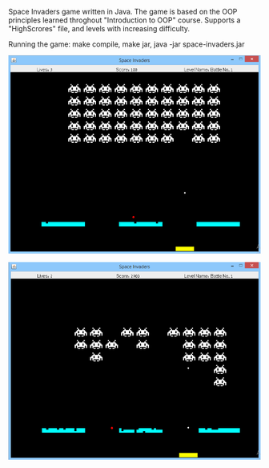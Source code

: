 Space Invaders game written in Java.
The game is based on the OOP principles learned throghout "Introduction to OOP" course.
Supports a "HighScrores" file, and levels with increasing difficulty.

Running the game:
make compile, 
make jar, 
java -jar space-invaders.jar





![alt text](https://github.com/ShlomiZi/Space-Invaders/blob/master/Screenshots/1.png)


![alt text](https://github.com/ShlomiZi/Space-Invaders/blob/master/Screenshots/2.png)
